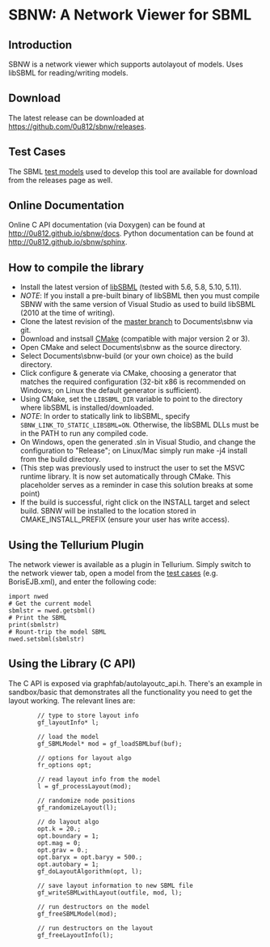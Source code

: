 # SBNW: A Network Viewer for SBML

## Introduction
SBNW is a network viewer which supports autolayout of models. Uses libSBML for reading/writing models.

## Download

The latest release can be downloaded at https://github.com/0u812/sbnw/releases.

## Test Cases

The SBML [test models](https://github.com/0u812/sbnw/releases/download/1.2.4/testcases.zip) used to develop this tool are available for download from the releases page as well.

## Online Documentation

Online C API documentation (via Doxygen) can be found at http://0u812.github.io/sbnw/docs. Python documentation can be found at http://0u812.github.io/sbnw/sphinx.


## How to compile the library

 * Install the latest version of <a href="http://sourceforge.net/projects/sbml/files/libsbml/">libSBML</a> (tested with 5.6, 5.8, 5.10, 5.11).
 * *NOTE*: If you install a pre-built binary of libSBML then you must compile SBNW with the same version of Visual Studio as used to build libSBML (2010 at the time of writing).
 * Clone the latest revision of the <a href="https://github.com/0u812/sbnw">master branch</a> to Documents\sbnw via git.
 * Download and instsall <a href="http://www.cmake.org/">CMake</a> (compatible with major version 2 or 3).
 * Open CMake and select Documents\sbnw as the source directory.
 * Select Documents\sbnw-build (or your own choice) as the build directory.
 * Click configure & generate via CMake, choosing a generator that matches the required configuration (32-bit x86 is recommended on Windows; on Linux the default generator is sufficient).
 * Using CMake, set the `LIBSBML_DIR` variable to point to the directory where libSBML is installed/downloaded.
 * *NOTE*: In order to statically link to libSBML, specify `SBNW_LINK_TO_STATIC_LIBSBML=ON`. Otherwise, the libSBML DLLs must be in the PATH to run any compiled code.
 * On Windows, open the generated .sln in Visual Studio, and change the configuration to "Release"; on Linux/Mac simply run make -j4 install from the build directory.
 * (This step was previously used to instruct the user to set the MSVC runtime library. It is now set automatically through CMake. This placeholder serves as a reminder in case this solution breaks at some point)
 * If the build is successful, right click on the INSTALL target and select build. SBNW will be installed to the location stored in CMAKE_INSTALL_PREFIX (ensure your user has write access).

## Using the Tellurium Plugin

The network viewer is available as a plugin in Tellurium. Simply switch to the network viewer tab, open a model from the [test cases](https://github.com/0u812/sbnw/releases/download/1.2.4/testcases.zip) (e.g. BorisEJB.xml), and enter the following code:

```
import nwed
# Get the current model
sbmlstr = nwed.getsbml()
# Print the SBML
print(sbmlstr)
# Rount-trip the model SBML
nwed.setsbml(sbmlstr)
```

## Using the Library (C API)

The C API is exposed via graphfab/autolayoutc_api.h.  There's an example in sandbox/basic that demonstrates all the functionality you need to get the layout working.  The relevant lines are:

```
        // type to store layout info
        gf_layoutInfo* l;

        // load the model
        gf_SBMLModel* mod = gf_loadSBMLbuf(buf);

        // options for layout algo
        fr_options opt;

        // read layout info from the model
        l = gf_processLayout(mod);

        // randomize node positions
        gf_randomizeLayout(l);

        // do layout algo
        opt.k = 20.;
        opt.boundary = 1;
        opt.mag = 0;
        opt.grav = 0.;
        opt.baryx = opt.baryy = 500.;
        opt.autobary = 1;
        gf_doLayoutAlgorithm(opt, l);

        // save layout information to new SBML file
        gf_writeSBMLwithLayout(outfile, mod, l);

        // run destructors on the model
        gf_freeSBMLModel(mod);

        // run destructors on the layout
        gf_freeLayoutInfo(l);
```